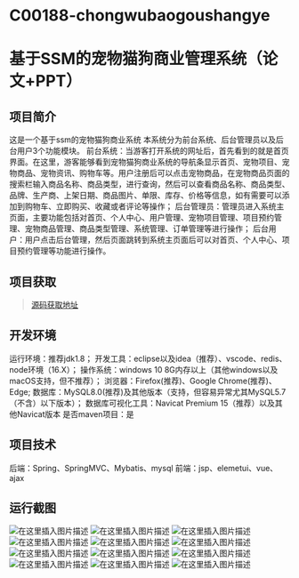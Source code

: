 # C00188-chongwubaogoushangye
# 基于SSM的宠物猫狗商业管理系统（论文+PPT）

## 项目简介
这是一个基于ssm的宠物猫狗商业系统
本系统分为前台系统、后台管理员以及后台用户3个功能模块。
前台系统：当游客打开系统的网址后，首先看到的就是首页界面。在这里，游客能够看到宠物猫狗商业系统的导航条显示首页、宠物项目、宠物商品、宠物资讯、购物车等。用户注册后可以点击宠物商品，在宠物商品页面的搜索栏输入商品名称、商品类型，进行查询，然后可以查看商品名称、商品类型、品牌、生产商、上架日期、商品图片、单限、库存、价格等信息，如有需要可以添加到购物车、立即购买、收藏或者评论等操作；
后台管理员：管理员进入系统主页面，主要功能包括对首页、个人中心、用户管理、宠物项目管理、项目预约管理、宠物商品管理、商品类型管理、系统管理、订单管理等进行操作；
后台用户：用户点击后台管理，然后页面跳转到系统主页面后可以对首页、个人中心、项目预约管理等功能进行操作。



## 项目获取
> [源码获取地址](http://www.manoncode.cn/details?id=188)

 
## 开发环境

运行环境：推荐jdk1.8；
开发工具：eclipse以及idea（推荐）、vscode、redis、node环境（16.X）；
操作系统：windows 10 8G内存以上（其他windows以及macOS支持，但不推荐）；
浏览器：Firefox(推荐)、Google Chrome(推荐)、Edge;
数据库：MySQL8.0(推荐)及其他版本（支持，但容易异常尤其MySQL5.7（不含）以下版本）；
数据库可视化工具：Navicat Premium 15（推荐）以及其他Navicat版本
是否maven项目：是

## 项目技术
 
后端：Spring、SpringMVC、Mybatis、mysql
前端：jsp、elemetui、vue、ajax
## 运行截图

![在这里插入图片描述](https://img-blog.csdnimg.cn/direct/c5b017266a154c1dbef5a4bb3f6db7d7.png#pic_center)
![在这里插入图片描述](https://img-blog.csdnimg.cn/direct/a0731f901ad549369886d1f10db104b2.png#pic_center)
![在这里插入图片描述](https://img-blog.csdnimg.cn/direct/16597fbb011d45fa83e6b79bd8ed0478.png#pic_center)
![在这里插入图片描述](https://img-blog.csdnimg.cn/direct/278372eca487445abf40f0325038eeb2.png#pic_center)
![在这里插入图片描述](https://img-blog.csdnimg.cn/direct/bbe2a1b46b6e4710ab7ffea9428f2b34.png#pic_center)
![在这里插入图片描述](https://img-blog.csdnimg.cn/direct/32577706c5a44730ab1dce0a3f15a5f0.png#pic_center)
![在这里插入图片描述](https://img-blog.csdnimg.cn/direct/65b3376e4d1e4350aa792c8acaf1b442.png#pic_center)
![在这里插入图片描述](https://img-blog.csdnimg.cn/direct/27816edc9a33432d89548c86941dc1d1.png#pic_center)
![在这里插入图片描述](https://img-blog.csdnimg.cn/direct/984cf1aa299a48c49cca48783d955ef6.png#pic_center)
![在这里插入图片描述](https://img-blog.csdnimg.cn/direct/3ccc7df97ead472d887fe7d361616035.png#pic_center)
![在这里插入图片描述](https://img-blog.csdnimg.cn/direct/fc2a4c0116734d23b3aa4b1230dde759.png#pic_center)
![在这里插入图片描述](https://img-blog.csdnimg.cn/direct/5cf9325203fb46db981a363bfe8e6142.png#pic_center)

